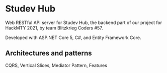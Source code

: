 # Studev Hub

Web RESTful API server for Studev Hub, the backend part of our project for HackMTY 2021, by team Blitzkrieg Coders #57.

Developed with ASP.NET Core 5, C#, and Entity Framework Core.

## Architectures and patterns

CQRS, Vertical Slices, Mediator Pattern, Features

